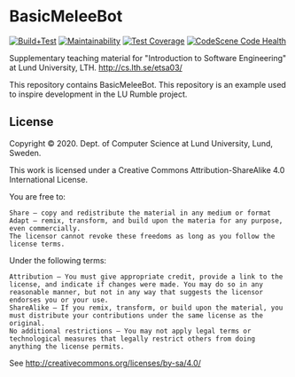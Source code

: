 # BasicMeleeBot
[![Build+Test](https://github.com/lunduniversity-etsa03-2021/basicmeleebot/workflows/Build+Test/badge.svg)](https://github.com/lunduniversity-etsa03-2021/basicmeleebot/actions?query=workflow%3ABuild%2BTest+branch%3Amaster)
[![Maintainability](https://api.codeclimate.com/v1/badges/1cbcfd20b4d34ffdcd41/maintainability)](https://codeclimate.com/repos/602e2c7453e24101b700bdff/maintainability)
[![Test Coverage](https://api.codeclimate.com/v1/badges/1cbcfd20b4d34ffdcd41/test_coverage)](https://codeclimate.com/repos/602e2c7453e24101b700bdff/test_coverage)
[![CodeScene Code Health](https://codescene.io/projects/7292/status-badges/code-health)](https://codescene.io/projects/7292)

Supplementary teaching material for "Introduction to Software Engineering" at Lund University, LTH. http://cs.lth.se/etsa03/

This repository contains BasicMeleeBot. This repository is an example used to inspire development in the LU Rumble project.

## License

Copyright © 2020. Dept. of Computer Science at Lund University, Lund, Sweden.

This work is licensed under a Creative Commons Attribution-ShareAlike 4.0 International License.

You are free to:

    Share — copy and redistribute the material in any medium or format
    Adapt — remix, transform, and build upon the materia for any purpose, even commercially.
    The licensor cannot revoke these freedoms as long as you follow the license terms.

Under the following terms:

    Attribution — You must give appropriate credit, provide a link to the license, and indicate if changes were made. You may do so in any reasonable manner, but not in any way that suggests the licensor endorses you or your use.
    ShareAlike — If you remix, transform, or build upon the material, you must distribute your contributions under the same license as the original.
    No additional restrictions — You may not apply legal terms or technological measures that legally restrict others from doing anything the license permits.

See http://creativecommons.org/licenses/by-sa/4.0/
